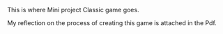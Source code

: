 This is where Mini project Classic game goes.

My reflection on the process of creating this game is attached in the Pdf. 